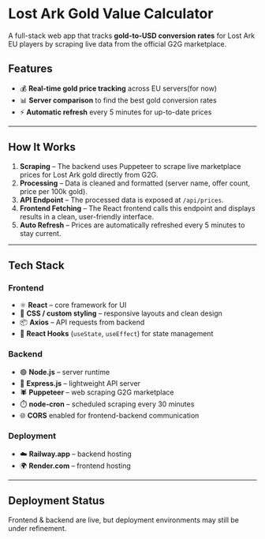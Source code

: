 # Lost Ark Gold Value Calculator

A full-stack web app that tracks **gold-to-USD conversion rates** for Lost Ark EU players by scraping live data from the official G2G marketplace.

## Features

- 💰 **Real-time gold price tracking** across EU servers(for now)
- 📊 **Server comparison** to find the best gold conversion rates
- ⚡ **Automatic refresh** every 5 minutes for up-to-date prices    
<!-- - 🔢 **Smart number formatting** with comma separators for large gold amounts   -->
<!-- - 💸 **Instant value calculation** for any gold amount  
- 📱 **Fully responsive design** that works on desktop and mobile  
- 🎨 **Authentic Lost Ark aesthetic** with dark theme and gold accents   -->


---

## How It Works

1. **Scraping** – The backend uses Puppeteer to scrape live marketplace prices for Lost Ark gold directly from G2G.  
2. **Processing** – Data is cleaned and formatted (server name, offer count, price per 100k gold).  
3. **API Endpoint** – The processed data is exposed at `/api/prices`.  
4. **Frontend Fetching** – The React frontend calls this endpoint and displays results in a clean, user-friendly interface.  
5. **Auto Refresh** – Prices are automatically refreshed every 5 minutes to stay current.  

---

## Tech Stack

### **Frontend**
- ⚛️ **React** – core framework for UI  
- 🎨 **CSS / custom styling** – responsive layouts and clean design  
- 📦 **Axios** – API requests from backend  
- 🔄 **React Hooks** (`useState`, `useEffect`) for state management  

### **Backend**
- 🟢 **Node.js** – server runtime  
- 🚀 **Express.js** – lightweight API server  
- 🕷️ **Puppeteer** – web scraping G2G marketplace  
- ⏱️ **node-cron** – scheduled scraping every 30 minutes  
- 🌐 **CORS** enabled for frontend-backend communication  

### **Deployment**
- ☁️ **Railway.app** – backend hosting  
- 🌍 **Render.com** – frontend hosting  

---

## Deployment Status
Frontend & backend are live, but deployment environments may still be under refinement.


 